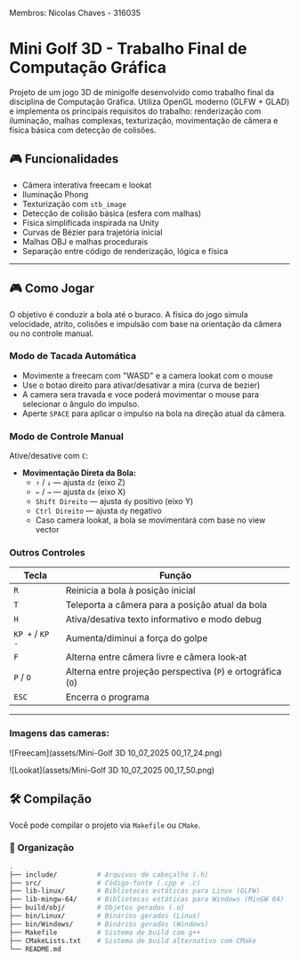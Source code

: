 Membros: Nicolas Chaves - 316035


# Mini Golf 3D - Trabalho Final de Computação Gráfica

Projeto de um jogo 3D de minigolfe desenvolvido como trabalho final da disciplina de Computação Gráfica. Utiliza OpenGL moderno (GLFW + GLAD) e implementa os principais requisitos do trabalho: renderização com iluminação, malhas complexas, texturização, movimentação de câmera e física básica com detecção de colisões.

## 🎮 Funcionalidades

- Câmera interativa freecam e lookat
- Iluminação Phong
- Texturização com `stb_image`
- Detecção de colisão básica (esfera com malhas)
- Física simplificada inspirada na Unity
- Curvas de Bézier para trajetória inicial
- Malhas OBJ e malhas procedurais
- Separação entre código de renderização, lógica e física

---

## 🎮 Como Jogar

O objetivo é conduzir a bola até o buraco. A física do jogo simula velocidade, atrito, colisões e impulsão com base na orientação da câmera ou no controle manual.

### Modo de Tacada Automática

   - Movimente a freecam com "WASD" e a camera lookat com o mouse
   - Use o botao direito para ativar/desativar a mira (curva de bezier)
   - A camera sera travada e voce poderá movimentar o mouse para selecionar o ângulo do impulso.
   - Aperte `SPACE` para aplicar o impulso na bola na direção atual da câmera.  

### Modo de Controle Manual

Ative/desative com `C`:

- **Movimentação Direta da Bola:**  
  - `↑` / `↓` — ajusta `dz` (eixo Z)  
  - `←` / `→` — ajusta `dx` (eixo X)  
  - `Shift Direito` — ajusta `dy` positivo (eixo Y)  
  - `Ctrl Direito` — ajusta `dy` negativo  
  - Caso camera lookat, a bola se movimentará com base no view vector

### Outros Controles

| Tecla                 | Função                                                   |
|-----------------------|----------------------------------------------------------|
| `R`                   | Reinicia a bola à posição inicial                        |
| `T`                   | Teleporta a câmera para a posição atual da bola          |
| `H`                   | Ativa/desativa texto informativo e modo debug            |
| `KP +` / `KP -`       | Aumenta/diminui a força do golpe                         |
| `F`                   | Alterna entre câmera livre e câmera look‑at              |
| `P` / `O`             | Alterna entre projeção perspectiva (`P`) e ortográfica (`O`) |
| `ESC`                 | Encerra o programa                                       |

---

### Imagens das cameras:

![Freecam](assets/Mini-Golf 3D 10_07_2025 00_17_24.png)

![Lookat](assets/Mini-Golf 3D 10_07_2025 00_17_50.png)



## 🛠️ Compilação

Você pode compilar o projeto via `Makefile` ou `CMake`.

### 📁 Organização

```bash
.
├── include/          # Arquivos de cabeçalho (.h)
├── src/              # Código-fonte (.cpp e .c)
├── lib-linux/        # Bibliotecas estáticas para Linux (GLFW)
├── lib-mingw-64/     # Bibliotecas estáticas para Windows (MinGW 64)
├── build/obj/        # Objetos gerados (.o)
├── bin/Linux/        # Binários gerados (Linux)
├── bin/Windows/      # Binários gerados (Windows)
├── Makefile          # Sistema de build com g++
├── CMakeLists.txt    # Sistema de build alternativo com CMake
└── README.md
